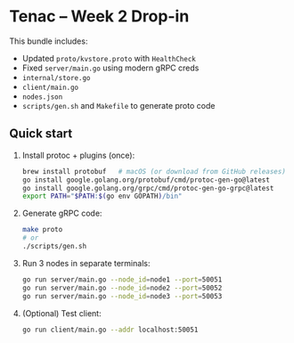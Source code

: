 # Tenac – Week 2 Drop-in

This bundle includes:
- Updated `proto/kvstore.proto` with `HealthCheck`
- Fixed `server/main.go` using modern gRPC creds
- `internal/store.go`
- `client/main.go`
- `nodes.json`
- `scripts/gen.sh` and `Makefile` to generate proto code

## Quick start

1) Install protoc + plugins (once):
   ```bash
   brew install protobuf   # macOS (or download from GitHub releases)
   go install google.golang.org/protobuf/cmd/protoc-gen-go@latest
   go install google.golang.org/grpc/cmd/protoc-gen-go-grpc@latest
   export PATH="$PATH:$(go env GOPATH)/bin"
   ```

2) Generate gRPC code:
   ```bash
   make proto
   # or
   ./scripts/gen.sh
   ```

3) Run 3 nodes in separate terminals:
   ```bash
   go run server/main.go --node_id=node1 --port=50051
   go run server/main.go --node_id=node2 --port=50052
   go run server/main.go --node_id=node3 --port=50053
   ```

4) (Optional) Test client:
   ```bash
   go run client/main.go --addr localhost:50051
   ```
